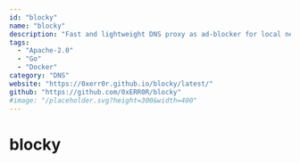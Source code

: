 ```yaml
---
id: "blocky"
name: "blocky"
description: "Fast and lightweight DNS proxy as ad-blocker for local network with many features (alternative to Pi-hole)."
tags:
  - "Apache-2.0"
  - "Go"
  - "Docker"
category: "DNS"
website: "https://0xerr0r.github.io/blocky/latest/"
github: "https://github.com/0xERR0R/blocky"
#image: "/placeholder.svg?height=300&width=400"
---
```


# blocky
